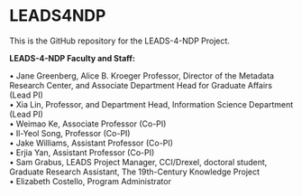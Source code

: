 # LEADS4NDP
This is the GitHub repository for the LEADS-4-NDP Project.

**LEADS-4-NDP Faculty and Staff:**

• Jane Greenberg, Alice B. Kroeger Professor, Director of the Metadata Research Center, and Associate Department Head for Graduate Affairs (Lead PI) <br />
• Xia Lin, Professor, and Department Head, Information Science Department (Lead PI) <br />
• Weimao Ke, Associate Professor (Co-PI) <br />
• Il-Yeol Song, Professor (Co-PI) <br />
• Jake Williams, Assistant Professor (Co-PI) <br />
• Erjia Yan, Assistant Professor (Co-PI) <br />
• Sam Grabus, LEADS Project Manager, CCI/Drexel, doctoral student, Graduate Research Assistant, The 19th-Century Knowledge Project <br />
• Elizabeth Costello, Program Administrator<br />
